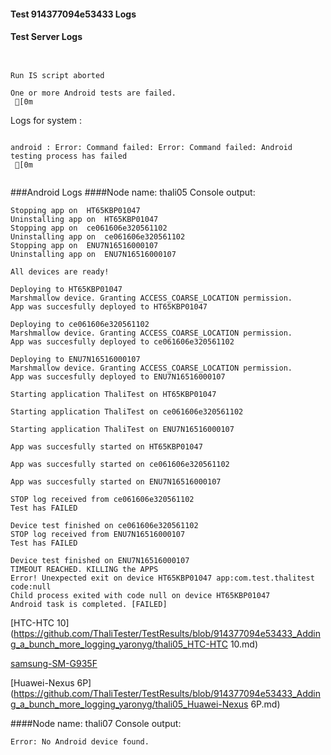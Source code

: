 #### Test 914377094e53433 Logs

#### Test Server Logs
```

 
Run IS script aborted
 
One or more Android tests are failed.
 [0m

```


Logs for system : 
```

android : Error: Command failed: Error: Command failed: Android testing process has failed
 [0m


```
###Android Logs
####Node name: thali05
Console output:
```
Stopping app on  HT65KBP01047
Uninstalling app on  HT65KBP01047
Stopping app on  ce061606e320561102
Uninstalling app on  ce061606e320561102
Stopping app on  ENU7N16516000107
Uninstalling app on  ENU7N16516000107

All devices are ready!

Deploying to HT65KBP01047
Marshmallow device. Granting ACCESS_COARSE_LOCATION permission.
App was succesfully deployed to HT65KBP01047

Deploying to ce061606e320561102
Marshmallow device. Granting ACCESS_COARSE_LOCATION permission.
App was succesfully deployed to ce061606e320561102

Deploying to ENU7N16516000107
Marshmallow device. Granting ACCESS_COARSE_LOCATION permission.
App was succesfully deployed to ENU7N16516000107

Starting application ThaliTest on HT65KBP01047

Starting application ThaliTest on ce061606e320561102

Starting application ThaliTest on ENU7N16516000107

App was succesfully started on HT65KBP01047

App was succesfully started on ce061606e320561102

App was succesfully started on ENU7N16516000107

STOP log received from ce061606e320561102
Test has FAILED

Device test finished on ce061606e320561102 
STOP log received from ENU7N16516000107
Test has FAILED

Device test finished on ENU7N16516000107 
TIMEOUT REACHED. KILLING the APPS
Error! Unexpected exit on device HT65KBP01047 app:com.test.thalitest code:null 
Child process exited with code null on device HT65KBP01047
Android task is completed. [FAILED]
```
[HTC-HTC 10](https://github.com/ThaliTester/TestResults/blob/914377094e53433_Adding_a_bunch_more_logging_yaronyg/thali05_HTC-HTC 10.md)

[samsung-SM-G935F](https://github.com/ThaliTester/TestResults/blob/914377094e53433_Adding_a_bunch_more_logging_yaronyg/thali05_samsung-SM-G935F.md)

[Huawei-Nexus 6P](https://github.com/ThaliTester/TestResults/blob/914377094e53433_Adding_a_bunch_more_logging_yaronyg/thali05_Huawei-Nexus 6P.md)

####Node name: thali07
Console output:
```
Error: No Android device found. 
```



